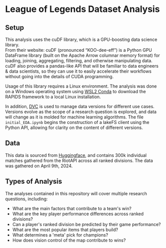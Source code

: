 # League of Legends Dataset Analysis

## Setup

This analysis uses the cuDF library, which is a GPU-boosting data science library.\
 From their website: cuDF (pronounced “KOO-dee-eff”) is a Python GPU DataFrame library (built on the Apache Arrow columnar memory format) for loading, joining, aggregating, filtering, and otherwise manipulating data. cuDF also provides a pandas-like API that will be familiar to data engineers & data scientists, so they can use it to easily accelerate their workflows without going into the details of CUDA programming.

Usage of this library requires a Linux environment. The analysis was done on a Windows operating system using [WSL2 Conda](https://docs.rapids.ai/install/#wsl2-conda) to download the RAPIDS framework to a local Linux installation.  

In addition, [DVC](https://dvc.org/doc/install) is used to manage data versions for different use cases. Versions evolve as the scope of a research question is explored, and data will change as it is molded for machine learning algorithms. The file `initial_EDA.ipynb` begins the construction of a lakeFS client using the Python API, allowing for clarity on the content of different versions.

## Data

This data is sourced from [Huggingface](https://huggingface.co/datasets/renecotyfanboy/leagueData), and contains 300k individual matches gathered from the RiotAPI across all ranked divisions. The data was gathered on April 9th, 2024. 

## Types of Analysis

The analyses contained in this repository will cover multiple research questions, including:

- What are the main factors that contribute to a team's win?
- What are the key player performance differences across ranked divisions?
- Can a player's ranked division be predicted by their game performance?
- What are the most popular items that players build? 
- What determines a 'meta' pick for champions?
- How does vision control of the map contribute to wins?

